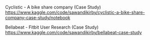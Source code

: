 Cyclistic - A bike share company (Case Study)
https://www.kaggle.com/code/sawandikirby/cyclistic-a-bike-share-company-case-study/notebook

Bellabeat - Fitbit User Research (Case Study)
https://www.kaggle.com/code/sawandikirby/bellabeat-case-study